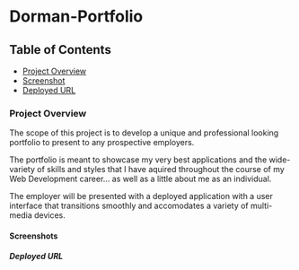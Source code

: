 # Dorman-Portfolio

## Table of Contents
* [Project Overview](#Project-overview)
* [Screenshot](#Screenshot)
* [Deployed URL](#Deployed-url)

### Project Overview

The scope of this project is to develop a unique and professional looking portfolio to present to any prospective employers. 

The portfolio is meant to showcase my very best applications and the wide-variety of skills and styles that I have aquired throughout the course of my Web Development career... as well as a little about me as an individual.

The employer will be presented with a deployed application with a user interface that transitions smoothly and accomodates a variety of multi-media devices.  

#### Screenshots


##### Deployed URL


